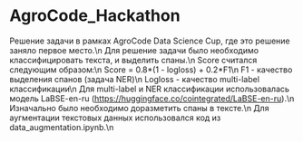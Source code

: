 # AgroCode_Hackathon
Решение задачи в рамках AgroCode Data Science Cup, где это решение заняло первое место.\n
Для решение задачи было необходимо классифицировать текста, и выделить спаны.\n
Score считался следующим образом:\n
  Score = 0.8*(1 - logloss) + 0.2*F1\n
  F1 - качество выделения спанов (задача NER)\n
  Logloss - качество multi-label классификации\n
Для multi-label и NER классификации использовалась модель LaBSE-en-ru (https://huggingface.co/cointegrated/LaBSE-en-ru).\n
Изначально было необходимо доразметить спаны в тексте.\n
Для аугментации текстовых данных использовался код из data_augmentation.ipynb.\n
